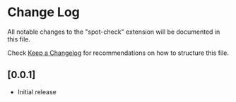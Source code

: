 # Change Log

All notable changes to the "spot-check" extension will be documented in this file.

Check [Keep a Changelog](http://keepachangelog.com/) for recommendations on how to structure this file.

## [0.0.1]

- Initial release
